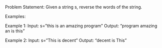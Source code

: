 Problem Statement: Given a string s, reverse the words of the string.

Examples:

Example 1:
Input: s=”this is an amazing program”
Output: “program amazing an is this”

Example 2:
Input: s=”This is decent”
Output: “decent is This”